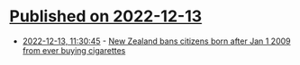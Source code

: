 # [Published on 2022-12-13](index.md)

* [2022-12-13, 11:30:45](https://news.ycombinator.com/item?id=33967454) - [New Zealand bans citizens born after Jan 1 2009 from ever buying cigarettes](https://www.abc.net.au/news/2022-12-13/new-zealand-imposes-lifetime-ban-on-youth-buying-cigarettes/101768694)
